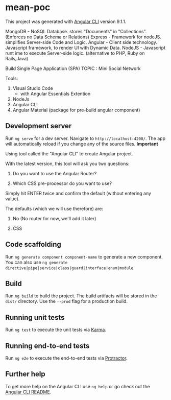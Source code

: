 # mean-poc

This project was generated with [Angular CLI](https://github.com/angular/angular-cli) version 9.1.1.

MongoDB - NoSQL Database. stores "Documents" in "Collections". (Enforces no Data Schema or Relations)
Express - Framework for nodeJS. simplifies Server-side Code and Logic.
Angular - Client side technology. Javascript framework, to render UI with Dynamic Data. 
NodeJS  - Javascript runt ime to execute Server-side logic. (alternative to PHP, Ruby on Rails,Java)


Build Single Page Application (SPA) 
TOPIC : Mini Social Network


Tools:
1. Visual Studio Code 
    - with Angular Essentials Extention
2. NodeJs
3. Angular CLI
4. Angular Material (package for pre-build angular component)

## Development server

Run `ng serve` for a dev server. Navigate to `http://localhost:4200/`. The app will automatically reload if you change any of the source files.
**Important**

Using tool called the "Angular CLI" to create  Angular project.

With the latest version, this tool will ask you two questions:

1) Do you want to use the Angular Router?

2) Which CSS pre-processor do you want to use?

Simply hit ENTER twice and confirm the default (without entering any value).

The defaults (which we will use therefore) are:

1) No (No router for now, we'll add it later)

2) CSS


## Code scaffolding

Run `ng generate component component-name` to generate a new component. You can also use `ng generate directive|pipe|service|class|guard|interface|enum|module`.

## Build

Run `ng build` to build the project. The build artifacts will be stored in the `dist/` directory. Use the `--prod` flag for a production build.

## Running unit tests

Run `ng test` to execute the unit tests via [Karma](https://karma-runner.github.io).

## Running end-to-end tests

Run `ng e2e` to execute the end-to-end tests via [Protractor](http://www.protractortest.org/).

## Further help

To get more help on the Angular CLI use `ng help` or go check out the [Angular CLI README](https://github.com/angular/angular-cli/blob/master/README.md).

